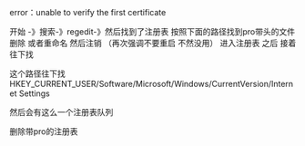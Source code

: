 error：unable to verify the first certificate


开始 -》搜索-》regedit-》然后找到了注册表 按照下面的路径找到pro带头的文件删除  或者重命名 然后注销  （再次强调不要重启 不然没用）
进入注册表 之后 接着往下找

这个路径往下找HKEY_CURRENT_USER/Software/Microsoft/Windows/CurrentVersion/Internet Settings


然后会有这么一个注册表队列

删除带pro的注册表 

